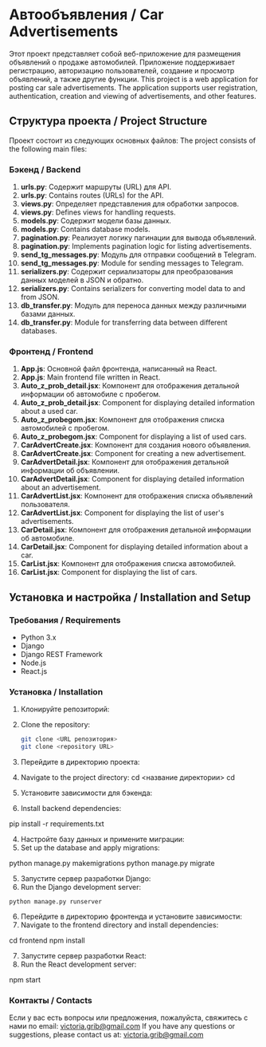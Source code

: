 # Автообъявления / Car Advertisements

Этот проект представляет собой веб-приложение для размещения объявлений о продаже автомобилей. Приложение поддерживает регистрацию, авторизацию пользователей, создание и просмотр объявлений, а также другие функции.
This project is a web application for posting car sale advertisements. The application supports user registration, authentication, creation and viewing of advertisements, and other features.

## Структура проекта / Project Structure

Проект состоит из следующих основных файлов:
The project consists of the following main files:

### Бэкенд / Backend

1. **urls.py**: Содержит маршруты (URL) для API.
1. **urls.py**: Contains routes (URLs) for the API.
2. **views.py**: Определяет представления для обработки запросов.
2. **views.py**: Defines views for handling requests.
3. **models.py**: Содержит модели базы данных.
3. **models.py**: Contains database models.
4. **pagination.py**: Реализует логику пагинации для вывода объявлений.
4. **pagination.py**: Implements pagination logic for listing advertisements.
5. **send_tg_messages.py**: Модуль для отправки сообщений в Telegram.
5. **send_tg_messages.py**: Module for sending messages to Telegram.
6. **serializers.py**: Содержит сериализаторы для преобразования данных моделей в JSON и обратно.
6. **serializers.py**: Contains serializers for converting model data to and from JSON.
7. **db_transfer.py**: Модуль для переноса данных между различными базами данных.
7. **db_transfer.py**: Module for transferring data between different databases.

### Фронтенд / Frontend

1. **App.js**: Основной файл фронтенда, написанный на React.
1. **App.js**: Main frontend file written in React.
2. **Auto_z_prob_detail.jsx**: Компонент для отображения детальной информации об автомобиле с пробегом.
2. **Auto_z_prob_detail.jsx**: Component for displaying detailed information about a used car.
3. **Auto_z_probegom.jsx**: Компонент для отображения списка автомобилей с пробегом.
3. **Auto_z_probegom.jsx**: Component for displaying a list of used cars.
4. **CarAdvertCreate.jsx**: Компонент для создания нового объявления.
4. **CarAdvertCreate.jsx**: Component for creating a new advertisement.
5. **CarAdvertDetail.jsx**: Компонент для отображения детальной информации об объявлении.
5. **CarAdvertDetail.jsx**: Component for displaying detailed information about an advertisement.
6. **CarAdvertList.jsx**: Компонент для отображения списка объявлений пользователя.
6. **CarAdvertList.jsx**: Component for displaying the list of user's advertisements.
7. **CarDetail.jsx**: Компонент для отображения детальной информации об автомобиле.
7. **CarDetail.jsx**: Component for displaying detailed information about a car.
8. **CarList.jsx**: Компонент для отображения списка автомобилей.
8. **CarList.jsx**: Component for displaying the list of cars.

## Установка и настройка / Installation and Setup

### Требования / Requirements

- Python 3.x
- Django
- Django REST Framework
- Node.js
- React.js

### Установка / Installation

1. Клонируйте репозиторий:
1. Clone the repository:
   ```bash
   git clone <URL репозитория>
   git clone <repository URL>

2. Перейдите в директорию проекта:
2. Navigate to the project directory:
cd <название директории>
cd <directory name>

3. Установите зависимости для бэкенда:
3. Install backend dependencies:

pip install -r requirements.txt


4. Настройте базу данных и примените миграции:
4. Set up the database and apply migrations:

python manage.py makemigrations
python manage.py migrate


5. Запустите сервер разработки Django:
5. Run the Django development server:


```python manage.py runserver```


6. Перейдите в директорию фронтенда и установите зависимости:
6. Navigate to the frontend directory and install dependencies:

cd frontend
npm install


7. Запустите сервер разработки React:
7. Run the React development server:

npm start


### Контакты / Contacts
Если у вас есть вопросы или предложения, пожалуйста, свяжитесь с нами по email: victoria.grib@gmail.com
If you have any questions or suggestions, please contact us at: victoria.grib@gmail.com
